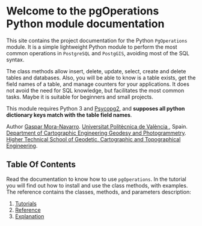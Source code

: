 # Welcome to the pgOperations Python module documentation

This site contains the project documentation for the Python
`PgOperations` module. It is a simple lightweight Python module to perform the most 
common operations in `PostgreSQL` and `PostgGIS`, avoiding most of the SQL syntax.

The class methods allow insert, delete, update, select, create 
and delete tables and databases. Also, you will be able to know is a table exists, get the field names 
of a table, and manage counters for your applications. It does not avoid the need for SQL knowledge, but facilitates the most common tasks. Maybe it is suitable for beginners and small projects.

This module requires Python 3 and [Psycopg2](https://pypi.org/project/psycopg2/), and **supposes all python dictionary keys match with the table field names**.

Author <a href="mailto:joamona@cgf.upv.es">Gaspar Mora-Navarro</a>.
<a href = https://www.upv.es/en target="_blank">Universitat Politècnica de València </a>, Spain.
<a href="http://www.upv.es/entidades/DICGF/index-en.html" target="_blank">Department of Cartographic Engineering Geodesy and Photogrammetry</a>.
<a href="https://www.upv.es/entidades/ETSIGCT/index-en.html" target="_blank">Higher Technical School of Geodetic, Cartographic and Topographical Engineering</a>.

## Table Of Contents

Read the documentation to know how to use `pgOperations`. In the tutorial you will find
out how to install and use the class methods, with examples. The reference contains the classes, methods, and parameters description:

<!--2. [How-To Guides](how-to-guides.md)-->
1. [Tutorials](tutorials.md)
2. [Reference](reference.md)
3. [Explanation](explanation.md)


